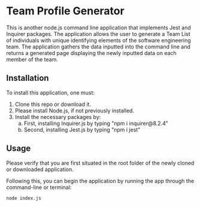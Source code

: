 <h1>Team Profile Generator</h1>
<p>This is another node.js command line application that implements Jest and Inquirer packages. The application allows the user to generate a Team List of individuals with unique identifying elements of the software engineering team. The application gathers the data inputted into the command line and returns a generated page displaying the newly inputted data on each member of the team.</p>
<h2>Installation</h2>
<p>To install this application, one must:</p>
<ol>
    <li>Clone this repo or download it.</li>
    <li>Please install Node.js, if not previously installed.</li>
    <li>Install the necessary packages by: 
        <ol type="a">
            <li>First, installing Inquirer.js by typing "npm i inquirer@8.2.4"</li>
            <li>Second, installing Jest.js by typing "npm i jest"</li>
        </ol>
    </li>
</ol>
<h2>Usage</h2>
<p>Please verify that you are first situated in the root folder of the newly cloned or downloaded application.</p>
<p>Following this, you can begin the application by running the app through the command-line or terminal:</p>
<pre><code>node index.js</code></pre>
